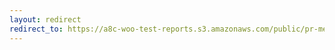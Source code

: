 ```yaml
---
layout: redirect
redirect_to: https://a8c-woo-test-reports.s3.amazonaws.com/public/pr-merge/40991/api/index.html
---
```

